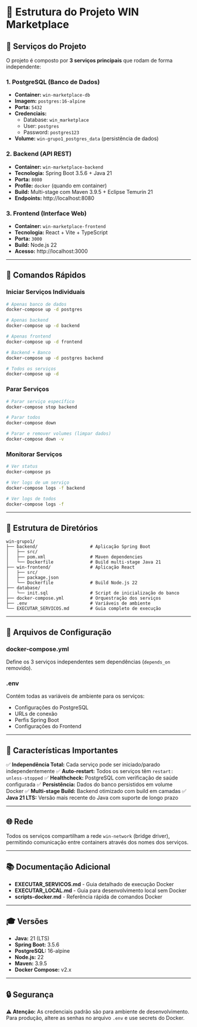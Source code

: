 # 📁 Estrutura do Projeto WIN Marketplace

## 🎯 Serviços do Projeto

O projeto é composto por **3 serviços principais** que rodam de forma independente:

### 1. **PostgreSQL** (Banco de Dados)
- **Container:** `win-marketplace-db`
- **Imagem:** `postgres:16-alpine`
- **Porta:** `5432`
- **Credenciais:**
  - Database: `win_marketplace`
  - User: `postgres`
  - Password: `postgres123`
- **Volume:** `win-grupo1_postgres_data` (persistência de dados)

### 2. **Backend** (API REST)
- **Container:** `win-marketplace-backend`
- **Tecnologia:** Spring Boot 3.5.6 + Java 21
- **Porta:** `8080`
- **Profile:** `docker` (quando em container)
- **Build:** Multi-stage com Maven 3.9.5 + Eclipse Temurin 21
- **Endpoints:** http://localhost:8080

### 3. **Frontend** (Interface Web)
- **Container:** `win-marketplace-frontend`
- **Tecnologia:** React + Vite + TypeScript
- **Porta:** `3000`
- **Build:** Node.js 22
- **Acesso:** http://localhost:3000

---

## 🚀 Comandos Rápidos

### Iniciar Serviços Individuais

```bash
# Apenas banco de dados
docker-compose up -d postgres

# Apenas backend
docker-compose up -d backend

# Apenas frontend
docker-compose up -d frontend

# Backend + Banco
docker-compose up -d postgres backend

# Todos os serviços
docker-compose up -d
```

### Parar Serviços

```bash
# Parar serviço específico
docker-compose stop backend

# Parar todos
docker-compose down

# Parar e remover volumes (limpar dados)
docker-compose down -v
```

### Monitorar Serviços

```bash
# Ver status
docker-compose ps

# Ver logs de um serviço
docker-compose logs -f backend

# Ver logs de todos
docker-compose logs -f
```

---

## 📂 Estrutura de Diretórios

```
win-grupo1/
├── backend/                    # Aplicação Spring Boot
│   ├── src/
│   ├── pom.xml                 # Maven dependencies
│   └── Dockerfile              # Build multi-stage Java 21
├── win-frontend/               # Aplicação React
│   ├── src/
│   ├── package.json
│   └── Dockerfile              # Build Node.js 22
├── database/
│   └── init.sql                # Script de inicialização do banco
├── docker-compose.yml          # Orquestração dos serviços
├── .env                        # Variáveis de ambiente
└── EXECUTAR_SERVICOS.md        # Guia completo de execução
```

---

## 🔧 Arquivos de Configuração

### docker-compose.yml
Define os 3 serviços independentes sem dependências (`depends_on` removido).

### .env
Contém todas as variáveis de ambiente para os serviços:
- Configurações do PostgreSQL
- URLs de conexão
- Perfis Spring Boot
- Configurações do Frontend

---

## 📝 Características Importantes

✅ **Independência Total:** Cada serviço pode ser iniciado/parado independentemente
✅ **Auto-restart:** Todos os serviços têm `restart: unless-stopped`
✅ **Healthcheck:** PostgreSQL com verificação de saúde configurada
✅ **Persistência:** Dados do banco persistidos em volume Docker
✅ **Multi-stage Build:** Backend otimizado com build em camadas
✅ **Java 21 LTS:** Versão mais recente do Java com suporte de longo prazo

---

## 🌐 Rede

Todos os serviços compartilham a rede `win-network` (bridge driver), permitindo comunicação entre containers através dos nomes dos serviços.

---

## 📚 Documentação Adicional

- **EXECUTAR_SERVICOS.md** - Guia detalhado de execução Docker
- **EXECUTAR_LOCAL.md** - Guia para desenvolvimento local sem Docker
- **scripts-docker.md** - Referência rápida de comandos Docker

---

## 🎓 Versões

- **Java:** 21 (LTS)
- **Spring Boot:** 3.5.6
- **PostgreSQL:** 16-alpine
- **Node.js:** 22
- **Maven:** 3.9.5
- **Docker Compose:** v2.x

---

## 🔒 Segurança

⚠️ **Atenção:** As credenciais padrão são para ambiente de desenvolvimento. 
Para produção, altere as senhas no arquivo `.env` e use secrets do Docker.
